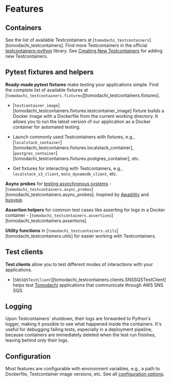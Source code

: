 # Features

## Containers

See the list of available Testcontainers at [`tomodachi_testcontainers`][tomodachi_testcontainers].
Find more Testcontainers in the official [testcontainers-python](https://github.com/testcontainers/testcontainers-python) library.
See [Creating New Testcontainers](./guides/creating-new-testcontainers.md) for adding new Testcontainers.

## Pytest fixtures and helpers

**Ready-made pytest fixtures** make testing your applications simple.
Find the complete list of available fixtures at [`tomodachi_testcontainers.fixtures`][tomodachi_testcontainers.fixtures].

- [`testcontainer_image`][tomodachi_testcontainers.fixtures.testcontainer_image]
  fixture builds a Docker image with a Dockerfile from the current working directory.
  It allows you to run the latest version of our application as a Docker container for automated testing.

- Launch commonly used Testcontainers with fixtures, e.g.,
  [`localstack_container`][tomodachi_testcontainers.fixtures.localstack_container],
  [`postgres_container`][tomodachi_testcontainers.fixtures.postgres_container],
  etc.

- Get fixtures for interacting with Testcontainers, e.g., `localstack_s3_client`, `moto_dynamodb_client`, etc.

**Async probes** for [testing asynchronous systems](./getting-started/testing-asynchronous-systems) -
[`tomodachi_testcontainers.async_probes`][tomodachi_testcontainers.async_probes].
Inspired by [Awaitility](http://www.awaitility.org/) and [busypie](https://github.com/rockem/busypie).

**Assertion helpers** for common test cases like asserting for logs in a Docker container -
[`tomodachi_testcontainers.assertions`][tomodachi_testcontainers.assertions].

**Utility functions** in [`tomodachi_testcontainers.utils`][tomodachi_testcontainers.utils] for easier working with Testcontainers.

## Test clients

**Test clients** allow you to test different modes of interactions with your applications.

- [`SNSSQSTestClient`][tomodachi_testcontainers.clients.SNSSQSTestClient] helps test
  [Tomodachi](https://github.com/kalaspuff/tomodachi) applications that communicate through AWS SNS SQS.

## Logging

Upon Testcontainers' shutdown, their logs are forwarded to Python's logger, making it possible to see what happened inside the containers.
It's useful for debugging failing tests, especially in a deployment pipeline,
because containers are immediately deleted when the test run finishes, leaving behind only their logs.

## Configuration

Most features are configurable with environment variables, e.g., a path to Dockerfile, Testcontainer image versions, etc.
See all [configuration options](./configuration-options.md).
